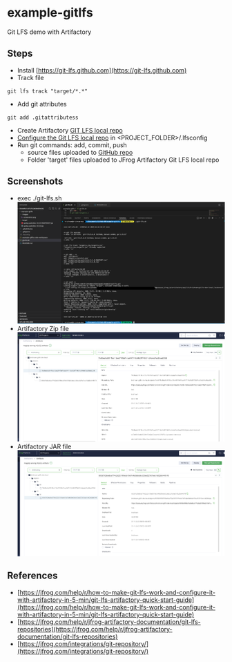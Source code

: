 # example-gitlfs
Git LFS demo with Artifactory

## Steps
- Install [https://git-lfs.github.com](https://git-lfs.github.com)
- Track file
``````
git lfs track "target/*.*"
``````
- Add git attributes
``````
git add .gitattributess
``````
- Create Artifactory [GIT LFS local repo](https://jfrog.com/help/r/jfrog-artifactory-documentation/set-up-a-git-lfs-repository)
- [Configure the Git LFS local repo](https://jfrog.com/help/r/jfrog-artifactory-documentation/set-up-the-git-lfs-client-to-point-to-artifactory) in <PROJECT_FOLDER>/.lfsconfig
- Run git commands: add, commit, push
    - source files uploaded to [GitHub repo](https://github.com/krishnamanchikalapudi/example-gitlfs)
    - Folder 'target' files uploaded to JFrog Artifactory Git LFS local repo

## Screenshots
- exec ./git-lfs.sh 
![exe ./git-lfs.sh](./images/screenshot.png)
- Artifactory Zip file
![RT zip file](./images/rt_screenshot_zip.png)
- Artifactory JAR file
 ![RT jar file](./images/rt_screenshot_jar.png)

## References
- [https://jfrog.com/help/r/how-to-make-git-lfs-work-and-configure-it-with-artifactory-in-5-min/git-lfs-artifactory-quick-start-guide](https://jfrog.com/help/r/how-to-make-git-lfs-work-and-configure-it-with-artifactory-in-5-min/git-lfs-artifactory-quick-start-guide)
- [https://jfrog.com/help/r/jfrog-artifactory-documentation/git-lfs-repositories](https://jfrog.com/help/r/jfrog-artifactory-documentation/git-lfs-repositories)
- [https://jfrog.com/integrations/git-repository/](https://jfrog.com/integrations/git-repository/)